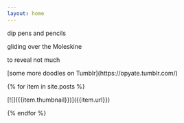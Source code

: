 ```yaml
---
layout: home
---
```

<div class="boxes">

<div class="box box2" markdown="1">

dip pens and pencils

gliding over the Moleskine

to reveal not much

</div>

<div class="box altbox" style="background: url('/assets/doodles/mad-murdoch.png') no-repeat center/cover;" markdown="1">
[some more doodles on Tumblr](https://opyate.tumblr.com/)
</div>


{% for item in site.posts %}

<div markdown="1">
[![]({{item.thumbnail}})]({{item.url}})
</div>

{% endfor %}

</div>
